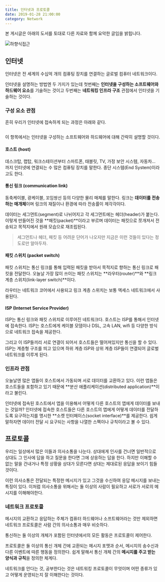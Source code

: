 ```yaml
---
title: 인터넷과 프로토콜
date: 2019-01-28 21:00:00
category: Network
---
```


본 게시글은 아래의 도서를 토대로 다른 자료와 함께 요악한 글임을 밝힙니다.

![하향식접근](https://s3.ap-northeast-2.amazonaws.com/static.gracieuxyh.dev/network/book.jpg)

## 인터넷

인터넷은 전 세계의 수십억 개의 컴퓨팅 장치를 연결하는 글로벌 컴퓨터 네트워크이다.

인터넷을 설명하는 방법엔 두 가지가 있는데 첫번째는 **인터넷을 구성하는 소프트웨어와 하드웨어 요소**를 기술하는 것이고 두번째는 **네트워킹 인프라 구조** 관점에서 인터넷을 기술하는 것이다.

### 구성 요소 관점

흔히 우리가 인터넷에 접속하게 되는 과정은 아래와 같다.

![]()

이 항목에서는 인터넷을 구성하는 소프트웨어와 하드웨어에 대해 간략히 설명할 것이다.

#### 호스트 (host)

데스크탑, 랩탑, 워크스테이션부터 스마트폰, 태블릿, TV, 가정 보안 시스템, 자동차... 까지 인터넷에 연결되는 수 많은 컴퓨팅 장치를 말한다.
종단 시스템(End System)이라고도 한다.

#### 통신 링크 (communication link)

동축케이블, 광케이블, 꼬임쌍선 등의 다양한 물리 매체를 말한다. 링크는 **데이터를 전송하는 매개체**이며 링크의 재질이나 환경에 따라 전송률이 제각각이다.

데이터는 세그먼트(segment)로 나뉘어지고 각 세그먼트에는 헤더(header)가 붙는다. 이렇게 만들어진 것을 **패킷(packet)**이라고 부르며 데이터는 패킷으로 쪼개져서 전송되고 목적지에서 원래 모습으로 재조립된다.

> 세그먼트나 헤더, 패킷 등 어려운 단어가 나오지만 지금은 이런 것들이 있다는 정도로만 알아두자.

#### 패킷 스위치 (packet switch)

패킷 스위치는 통신 링크를 통해 입력된 패킷을 받아서 목적지로 향하는 통신 링크로 패킷을 전달한다. 오늘날 가장 많이 쓰이는 패킷 스위치는 **라우터(router)**와 **링크 계층 스위치(link-layer switch)**이다.

라우터는 네트워크 코어에서 사용되고 링크 계층 스위치는 보통 엑세스 네트워크에서 사용된다.

#### ISP (Internet Service Provider)

ISP는 통신 링크와 패킷 스위치로 이루어진 네트워크다. 호스트는 ISP를 통해서 인터넷에 접속한다. ISP는 호스트에게 케이블 모뎀이나 DSL, 고속 LAN, wifi 등 다양한 방식으로 네트워크 접속을 제공한다.

그리고 이 ISP들끼리 서로 연결이 되어서 호스트들은 떨어져있지만 통신을 할 수 있다. ISP는 계층형 구조를 띄고 있으며 하위 계층 ISP와 상위 계층 ISP들이 연결되어 글로벌 네트워크를 이루게 된다.

### 인프라 관점

오늘날엔 많은 앱들이 호스트에서 가동되며 서로 데이터를 교환하고 있다. 이런 앱들은 호스트들을 포함하고 있기 때문에 **분산 애플리케이션(distributed application)**이라고 불린다.

인터넷에 접속된 호스트에서 앱을 이용해서 어떻게 다른 호스트의 앱에게 데이터를 보내는 것일까? 인터넷에 접속한 호스트들은 다른 호스트의 앱에게 어떻게 데이터를 전달하도록 요구하는지를 명시한 **소켓 인터페이스(socket interface)**를 제공한다. 쉽게 말하자면 데이터 전달 시 요구되는 사항을 나열한 스펙이나 규칙이라고 볼 수 있다.

## 프로토콜

우리는 일상에서 많은 이들과 의사소통을 나눈다. 상대에게 인사를 건너면 일반적으로 상대도 그 인사에 답을 하고 질문을 한다면 그에 상응하는 답을 한다.
하지만 이해할 수 없는 말을 건내거나 특정 상황을 상대가 모른다면 상대는 제대로된 응답을 보이기 힘들 것이다.

이런 의사소통은 전달되는 특정한 메시지가 있고 그것을 수신하여 응답 메시지를 보내는 특징이 있다. 이처럼 의사소통을 위해서는 둘 이상의 사람이 필요하고 서로가 서로의 메시지를 이해해야한다.

### 네트워크 프로토콜

메시지의 교환하고 응답하는 주체가 컴퓨터 하드웨어나 소프트웨어라는 것만 제외하면 네트워크 프로토콜은 사람 간의 의사소통과 매우 비슷하다.

통신하는 둘 이상의 개체가 포함된 인터넷에서의 모든 활동은 프로토콜이 제어한다.

프로토콜은 둘 이상의 통신 개체 간에 교환되는 메시지 포맷과 순서, 메시지의 송수신과 다른 이벤트에 따른 행동을 정의한다. 쉽게 말해서 통신 개체 간의 **메시지를 주고 받는 양식과 규칙**을 정의한 체계다.

네트워크를 안다는 것, 공부한다는 것은 네트워킹 프로토콜이 무엇이며 어떤 종류가 있고 어떻게 운영되는지 잘 이해한다는 것이다.
